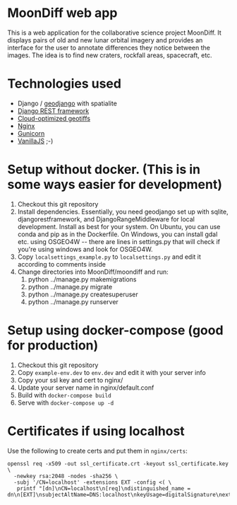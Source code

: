 # MoonDiff web app
This is a web application for the collaborative science project MoonDiff. It displays pairs of old and new lunar orbital
imagery and provides an interface for the user to annotate differences they notice between the images. The idea is to
find new craters, rockfall areas, spacecraft, etc.

# Technologies used
 - Django / [geodjango](https://docs.djangoproject.com/en/4.1/ref/contrib/gis/) with spatialite
 - [Django REST framework](https://www.django-rest-framework.org/)
 - [Cloud-optimized geotiffs](https://www.cogeo.org/)
 - [Nginx](https://www.nginx.com/)
 - [Gunicorn](https://gunicorn.org/)
 - [VanillaJS](http://vanilla-js.com/) ;-)

# Setup without docker. (This is in some ways easier for development)
1. Checkout this git repository
1. Install dependencies. Essentially, you need geodjango set up with sqlite, djangorestframework, and DjangoRangeMiddleware for local development. Install as best for your system. On Ubuntu, you can use conda and pip as in the Dockerfile. On Windows, you can install gdal etc. using OSGEO4W -- there are lines in settings.py that will check if you're using windows and look for OSGEO4W.
1. Copy `localsettings_example.py` to `localsettings.py` and edit it according to comments inside
1. Change directories into MoonDiff/moondiff and run: 
   1. python ../manage.py makemigrations
   1. python ../manage.py migrate
   1. python ../manage.py createsuperuser
   1. python ../manage.py runserver


# Setup using docker-compose (good for production)
 1. Checkout this git repository
 1. Copy `example-env.dev` to `env.dev` and edit it with your server info
 1. Copy your ssl key and cert to nginx/
 1. Update your server name in nginx/default.conf 
 1. Build with `docker-compose build`
 1. Serve with `docker-compose up -d`

# Certificates if using localhost
Use the following to create certs and put them in `nginx/certs`:
```
openssl req -x509 -out ssl_certificate.crt -keyout ssl_certificate.key \
  -newkey rsa:2048 -nodes -sha256 \
  -subj '/CN=localhost' -extensions EXT -config <( \
   printf "[dn]\nCN=localhost\n[req]\ndistinguished_name = dn\n[EXT]\nsubjectAltName=DNS:localhost\nkeyUsage=digitalSignature\nextendedKeyUsage=serverAuth")
```